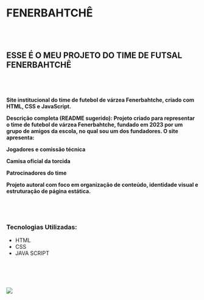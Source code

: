 <h1>FENERBAHTCHÊ</h1>
<br>
<br>
<h2>ESSE É O MEU PROJETO DO TIME DE FUTSAL FENERBAHTCHÊ</h2>
<br>
<br>
<h4> Site institucional do time de futebol de várzea Fenerbahtche, criado com HTML, CSS e JavaScript.

Descrição completa (README sugerido):
Projeto criado para representar o time de futebol de várzea Fenerbahtche, fundado em 2023 por um grupo de amigos da escola, no qual sou um dos fundadores.
O site apresenta:

Jogadores e comissão técnica

Camisa oficial da torcida

Patrocinadores do time

Projeto autoral com foco em organização de conteúdo, identidade visual e estruturação de página estática. </h4> 
<br>
<br>
<h3>Tecnologias Utilizadas:</h3>
<ul>
  <li> HTML </li>
  <li> CSS </li>
  <li> JAVA SCRIPT </li>
</ul>
<br>
<br>
<a href=https://renansiebert7.github.io/fenerbahtche-project/></a> 
<br>
<br>
<img src="https://raw.githubusercontent.com/renansiebert7/fenerbahtche-project/refs/heads/master/assets/FENERBAHTCH%C3%8A.png">
